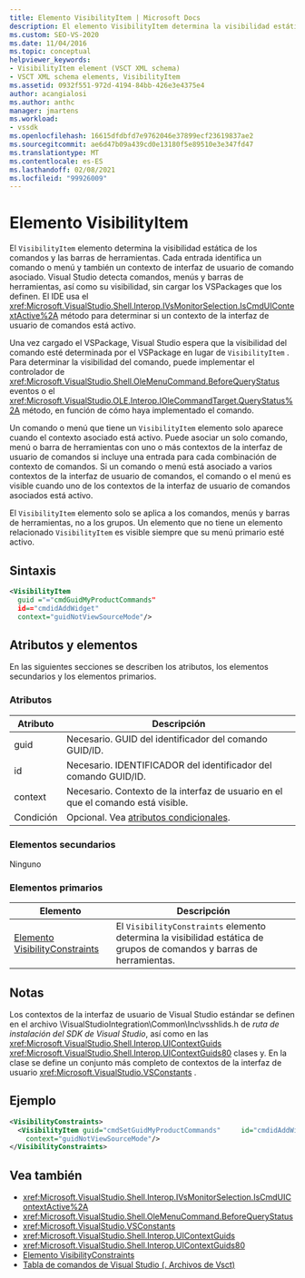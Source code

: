 ```yaml
---
title: Elemento VisibilityItem | Microsoft Docs
description: El elemento VisibilityItem determina la visibilidad estática de los comandos y las barras de herramientas. Las entradas identifican un comando o menú, y un contexto de interfaz de usuario de comando asociado.
ms.custom: SEO-VS-2020
ms.date: 11/04/2016
ms.topic: conceptual
helpviewer_keywords:
- VisibilityItem element (VSCT XML schema)
- VSCT XML schema elements, VisibilityItem
ms.assetid: 0932f551-972d-4194-84bb-426e3e4375e4
author: acangialosi
ms.author: anthc
manager: jmartens
ms.workload:
- vssdk
ms.openlocfilehash: 16615dfdbfd7e9762046e37899ecf23619837ae2
ms.sourcegitcommit: ae6d47b09a439cd0e13180f5e89510e3e347fd47
ms.translationtype: MT
ms.contentlocale: es-ES
ms.lasthandoff: 02/08/2021
ms.locfileid: "99926009"
---
```

# <a name="visibilityitem-element"></a>Elemento VisibilityItem
El `VisibilityItem` elemento determina la visibilidad estática de los comandos y las barras de herramientas. Cada entrada identifica un comando o menú y también un contexto de interfaz de usuario de comando asociado. Visual Studio detecta comandos, menús y barras de herramientas, así como su visibilidad, sin cargar los VSPackages que los definen. El IDE usa el <xref:Microsoft.VisualStudio.Shell.Interop.IVsMonitorSelection.IsCmdUIContextActive%2A> método para determinar si un contexto de la interfaz de usuario de comandos está activo.

 Una vez cargado el VSPackage, Visual Studio espera que la visibilidad del comando esté determinada por el VSPackage en lugar de `VisibilityItem` . Para determinar la visibilidad del comando, puede implementar el controlador de <xref:Microsoft.VisualStudio.Shell.OleMenuCommand.BeforeQueryStatus> eventos o el <xref:Microsoft.VisualStudio.OLE.Interop.IOleCommandTarget.QueryStatus%2A> método, en función de cómo haya implementado el comando.

 Un comando o menú que tiene un `VisibilityItem` elemento solo aparece cuando el contexto asociado está activo. Puede asociar un solo comando, menú o barra de herramientas con uno o más contextos de la interfaz de usuario de comandos si incluye una entrada para cada combinación de contexto de comandos. Si un comando o menú está asociado a varios contextos de la interfaz de usuario de comandos, el comando o el menú es visible cuando uno de los contextos de la interfaz de usuario de comandos asociados está activo.

 El `VisibilityItem` elemento solo se aplica a los comandos, menús y barras de herramientas, no a los grupos. Un elemento que no tiene un elemento relacionado `VisibilityItem` es visible siempre que su menú primario esté activo.

## <a name="syntax"></a>Sintaxis

```xml
<VisibilityItem
  guid ="="cmdGuidMyProductCommands"
  id=="cmdidAddWidget"
  context="guidNotViewSourceMode"/>
```

## <a name="attributes-and-elements"></a>Atributos y elementos
 En las siguientes secciones se describen los atributos, los elementos secundarios y los elementos primarios.

### <a name="attributes"></a>Atributos

|Atributo|Descripción|
|---------------|-----------------|
|guid|Necesario. GUID del identificador del comando GUID/ID.|
|id|Necesario. IDENTIFICADOR del identificador del comando GUID/ID.|
|context|Necesario. Contexto de la interfaz de usuario en el que el comando está visible.|
|Condición|Opcional. Vea [atributos condicionales](../extensibility/vsct-xml-schema-conditional-attributes.md).|

### <a name="child-elements"></a>Elementos secundarios
 Ninguno

### <a name="parent-elements"></a>Elementos primarios

|Elemento|Descripción|
|-------------|-----------------|
|[Elemento VisibilityConstraints](../extensibility/visibilityconstraints-element.md)|El `VisibilityConstraints` elemento determina la visibilidad estática de grupos de comandos y barras de herramientas.|

## <a name="remarks"></a>Notas
 Los contextos de la interfaz de usuario de Visual Studio estándar se definen en el archivo \VisualStudioIntegration\Common\Inc\vsshlids.h de *ruta de instalación del SDK de Visual Studio*, así como en las <xref:Microsoft.VisualStudio.Shell.Interop.UIContextGuids> <xref:Microsoft.VisualStudio.Shell.Interop.UIContextGuids80> clases y. En la clase se define un conjunto más completo de contextos de la interfaz de usuario <xref:Microsoft.VisualStudio.VSConstants> .

## <a name="example"></a>Ejemplo

```xml
<VisibilityConstraints>
  <VisibilityItem guid="cmdSetGuidMyProductCommands"     id="cmdidAddWidget"
    context="guidNotViewSourceMode"/>
</VisibilityConstraints>
```

## <a name="see-also"></a>Vea también
- <xref:Microsoft.VisualStudio.Shell.Interop.IVsMonitorSelection.IsCmdUIContextActive%2A>
- <xref:Microsoft.VisualStudio.Shell.OleMenuCommand.BeforeQueryStatus>
- <xref:Microsoft.VisualStudio.VSConstants>
- <xref:Microsoft.VisualStudio.Shell.Interop.UIContextGuids>
- <xref:Microsoft.VisualStudio.Shell.Interop.UIContextGuids80>
- [Elemento VisibilityConstraints](../extensibility/visibilityconstraints-element.md)
- [Tabla de comandos de Visual Studio (. Archivos de Vsct)](../extensibility/internals/visual-studio-command-table-dot-vsct-files.md)
